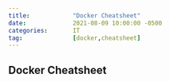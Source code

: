 ```yaml
---
title:            "Docker Cheatsheet"
date:             2021-08-09 10:00:00 -0500
categories:       IT
tag:              [docker,cheatsheet]
---
```


## Docker Cheatsheet
<script src="https://gist.github.com/percyvega/46bf5101f31624ca1a0767e474a9befb.js"></script>